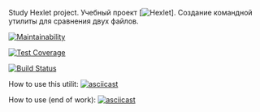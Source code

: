 Study Hexlet project.
Учебный проект [![Hexlet](https://hexlet.io)]. Создание командной утилиты для сравнения двух файлов.

[![Maintainability](https://api.codeclimate.com/v1/badges/e0ec7b5f9b065a50f9bf/maintainability)](https://codeclimate.com/github/FunnyDrew/project-lvl2-s475/maintainability)

[![Test Coverage](https://api.codeclimate.com/v1/badges/e0ec7b5f9b065a50f9bf/test_coverage)](https://codeclimate.com/github/FunnyDrew/project-lvl2-s475/test_coverage)

[![Build Status](https://travis-ci.com/FunnyDrew/project-lvl2-s475.svg?branch=master)](https://travis-ci.com/FunnyDrew/project-lvl2-s475)

How to use this utilit:
[![asciicast](https://asciinema.org/a/Km7bUOrk0ffGj5w39DO7NIfpI.svg)](https://asciinema.org/a/Km7bUOrk0ffGj5w39DO7NIfpI)

How to use (end of work):
[![asciicast](https://asciinema.org/a/x2Agy9UYDswAHB2T46evbTind.svg)](https://asciinema.org/a/x2Agy9UYDswAHB2T46evbTind)

